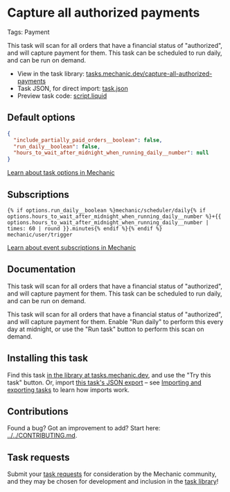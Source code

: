 # Capture all authorized payments

Tags: Payment

This task will scan for all orders that have a financial status of "authorized", and will capture payment for them. This task can be scheduled to run daily, and can be run on demand.

* View in the task library: [tasks.mechanic.dev/capture-all-authorized-payments](https://tasks.mechanic.dev/capture-all-authorized-payments)
* Task JSON, for direct import: [task.json](../../tasks/capture-all-authorized-payments.json)
* Preview task code: [script.liquid](./script.liquid)

## Default options

```json
{
  "include_partially_paid_orders__boolean": false,
  "run_daily__boolean": false,
  "hours_to_wait_after_midnight_when_running_daily__number": null
}
```

[Learn about task options in Mechanic](https://learn.mechanic.dev/core/tasks/options)

## Subscriptions

```liquid
{% if options.run_daily__boolean %}mechanic/scheduler/daily{% if options.hours_to_wait_after_midnight_when_running_daily__number %}+{{ options.hours_to_wait_after_midnight_when_running_daily__number | times: 60 | round }}.minutes{% endif %}{% endif %}
mechanic/user/trigger
```

[Learn about event subscriptions in Mechanic](https://learn.mechanic.dev/core/tasks/subscriptions)

## Documentation

This task will scan for all orders that have a financial status of "authorized", and will capture payment for them. This task can be scheduled to run daily, and can be run on demand.

This task will scan for all orders that have a financial status of "authorized", and will capture payment for them. Enable "Run daily" to perform this every day at midnight, or use the "Run task" button to perform this scan on demand.

## Installing this task

Find this task [in the library at tasks.mechanic.dev](https://tasks.mechanic.dev/capture-all-authorized-payments), and use the "Try this task" button. Or, import [this task's JSON export](../../tasks/capture-all-authorized-payments.json) – see [Importing and exporting tasks](https://learn.mechanic.dev/core/tasks/import-and-export) to learn how imports work.

## Contributions

Found a bug? Got an improvement to add? Start here: [../../CONTRIBUTING.md](../../CONTRIBUTING.md).

## Task requests

Submit your [task requests](https://mechanic.canny.io/task-requests) for consideration by the Mechanic community, and they may be chosen for development and inclusion in the [task library](https://tasks.mechanic.dev/)!
